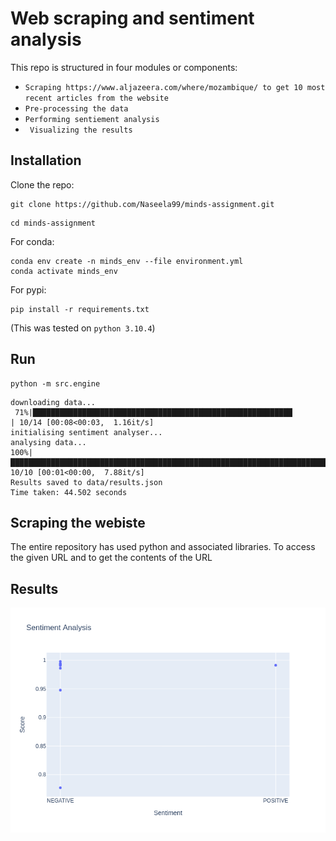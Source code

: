 # Web scraping and sentiment analysis

This repo is structured in four modules or components:
- ```Scraping https://www.aljazeera.com/where/mozambique/ to get 10 most recent articles from the website```
- ```Pre-processing the data```
-  ```Performing sentiement analysis```
-   ``` Visualizing the results```

## Installation
Clone the repo:

```shell
git clone https://github.com/Naseela99/minds-assignment.git
```

```shell
cd minds-assignment
```

For conda:
```shell
conda env create -n minds_env --file environment.yml
conda activate minds_env
```

For pypi:
```shell
pip install -r requirements.txt
```
(This was tested on `python 3.10.4`)




## Run
```shell
python -m src.engine
```

```
downloading data...
 71%|██████████████████████████████████████████████████████████                   | 10/14 [00:08<00:03,  1.16it/s]
initialising sentiment analyser...
analysing data...
100%|████████████████████████████████████████████████████████████████████████████████| 10/10 [00:01<00:00,  7.88it/s]
Results saved to data/results.json
Time taken: 44.502 seconds
```

## Scraping the webiste

The entire repository has used python and associated libraries. To access the given URL and to get the contents of the URL

## Results
![](figures/results.png)

